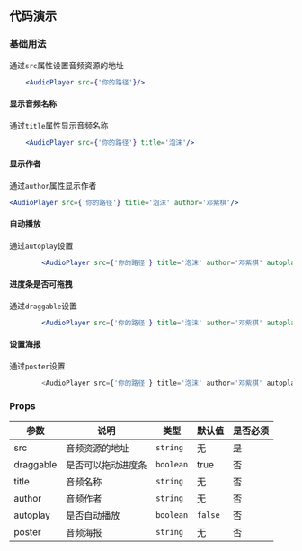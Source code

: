 ## 代码演示

### 基础用法

通过`src`属性设置音频资源的地址

``` jsx
    <AudioPlayer src={'你的路径'}/>
```

#### 显示音频名称

通过`title`属性显示音频名称

``` jsx
    <AudioPlayer src={'你的路径'} title='泡沫'/>
```
#### 显示作者
通过`author`属性显示作者
``` jsx harmony
<AudioPlayer src={'你的路径'} title='泡沫' author='邓紫棋'/>
```
#### 自动播放
通过`autoplay`设置
```jsx harmony
        <AudioPlayer src={'你的路径'} title='泡沫' author='邓紫棋' autoplay />
```

#### 进度条是否可拖拽

通过`draggable`设置
```jsx harmony
        <AudioPlayer src={'你的路径'} title='泡沫' author='邓紫棋' autoplay={true} draggable={false}/>
```

#### 设置海报
通过`poster`设置

```typescript jsx
        <AudioPlayer src={'你的路径'} title='泡沫' author='邓紫棋' autoplay={false} draggable poster={'你的路径'}/>
```
### Props

| 参数 | 说明 | 类型 | 默认值 | 是否必须 |
|------|------|------|------|------|
| src | 音频资源的地址  | `string` | 无 | 是 |
| draggable | 是否可以拖动进度条 | `boolean` | true | 否 |
| title | 音频名称 | `string` | 无 | 否 |
| author | 音频作者 | `string` | 无 | 否 |
| autoplay | 是否自动播放 | `boolean` | `false`| 否 |
| poster | 音频海报 | `string` | 无 | 否 |
